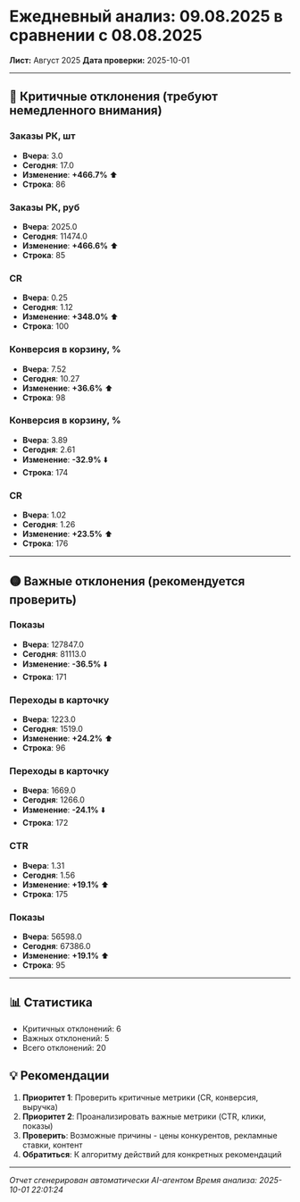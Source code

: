 # Ежедневный анализ: 09.08.2025 в сравнении с 08.08.2025

**Лист:** Август 2025
**Дата проверки:** 2025-10-01

---

## 🔴 Критичные отклонения (требуют немедленного внимания)

### Заказы РК, шт
- **Вчера**: 3.0
- **Сегодня**: 17.0
- **Изменение**: **+466.7%** ⬆️
- **Строка**: 86

### Заказы РК, руб
- **Вчера**: 2025.0
- **Сегодня**: 11474.0
- **Изменение**: **+466.6%** ⬆️
- **Строка**: 85

### CR
- **Вчера**: 0.25
- **Сегодня**: 1.12
- **Изменение**: **+348.0%** ⬆️
- **Строка**: 100

### Конверсия в корзину, %
- **Вчера**: 7.52
- **Сегодня**: 10.27
- **Изменение**: **+36.6%** ⬆️
- **Строка**: 98

### Конверсия в корзину, %
- **Вчера**: 3.89
- **Сегодня**: 2.61
- **Изменение**: **-32.9%** ⬇️
- **Строка**: 174

### CR
- **Вчера**: 1.02
- **Сегодня**: 1.26
- **Изменение**: **+23.5%** ⬆️
- **Строка**: 176

---

## 🟡 Важные отклонения (рекомендуется проверить)

### Показы
- **Вчера**: 127847.0
- **Сегодня**: 81113.0
- **Изменение**: **-36.5%** ⬇️
- **Строка**: 171

### Переходы в карточку
- **Вчера**: 1223.0
- **Сегодня**: 1519.0
- **Изменение**: **+24.2%** ⬆️
- **Строка**: 96

### Переходы в карточку
- **Вчера**: 1669.0
- **Сегодня**: 1266.0
- **Изменение**: **-24.1%** ⬇️
- **Строка**: 172

### CTR
- **Вчера**: 1.31
- **Сегодня**: 1.56
- **Изменение**: **+19.1%** ⬆️
- **Строка**: 175

### Показы
- **Вчера**: 56598.0
- **Сегодня**: 67386.0
- **Изменение**: **+19.1%** ⬆️
- **Строка**: 95

---

## 📊 Статистика

- Критичных отклонений: 6
- Важных отклонений: 5
- Всего отклонений: 20

## 💡 Рекомендации

1. **Приоритет 1**: Проверить критичные метрики (CR, конверсия, выручка)
2. **Приоритет 2**: Проанализировать важные метрики (CTR, клики, показы)
3. **Проверить**: Возможные причины - цены конкурентов, рекламные ставки, контент
4. **Обратиться**: К алгоритму действий для конкретных рекомендаций

---

*Отчет сгенерирован автоматически AI-агентом*
*Время анализа: 2025-10-01 22:01:24*
